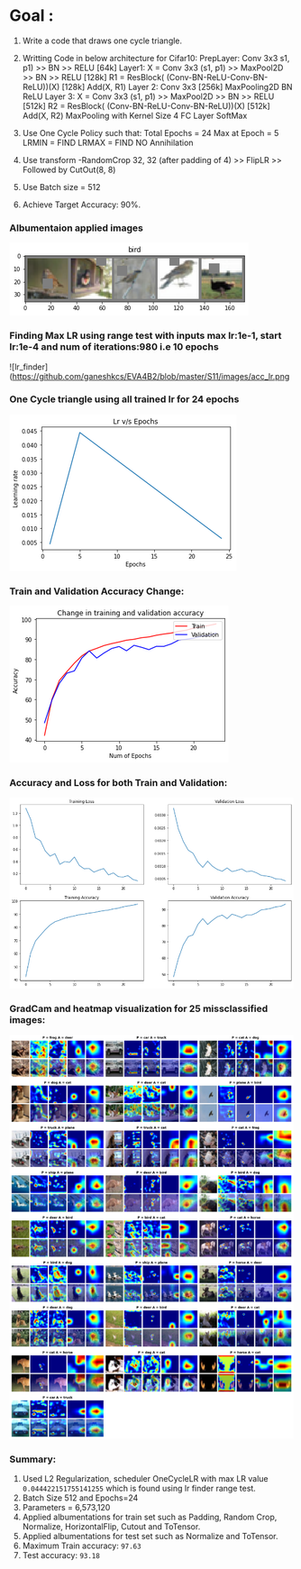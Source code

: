 # Goal :

1. Write a code that draws one cycle triangle.

2. Writting Code in below architecture for Cifar10:
 PrepLayer:
    Conv 3x3 s1, p1) >> BN >> RELU [64k]
 Layer1:
     X = Conv 3x3 (s1, p1) >> MaxPool2D >> BN >> RELU [128k]
     R1 = ResBlock( (Conv-BN-ReLU-Conv-BN-ReLU))(X) [128k] 
     Add(X, R1)
     Layer 2:
     Conv 3x3 [256k]
     MaxPooling2D
     BN
     ReLU
 Layer 3:
     X = Conv 3x3 (s1, p1) >> MaxPool2D >> BN >> RELU [512k]
     R2 = ResBlock( (Conv-BN-ReLU-Conv-BN-ReLU))(X) [512k]
     Add(X, R2)
     MaxPooling with Kernel Size 4
     FC Layer 
     SoftMax
 3. Use One Cycle Policy such that:
     Total Epochs = 24
     Max at Epoch = 5
     LRMIN = FIND
     LRMAX = FIND
     NO Annihilation
 4. Use transform -RandomCrop 32, 32 (after padding of 4) >> FlipLR >> Followed by CutOut(8, 8)
 5. Use Batch size = 512
 6. Achieve Target Accuracy: 90%. 
 
 ### Albumentaion applied images 
![albumentaion1](https://github.com/ganeshkcs/EVA4B2/blob/master/S11/images/bird_cutout.png)

### Finding Max LR using range test with inputs max lr:1e-1, start lr:1e-4 and num of iterations:980 i.e 10 epochs
![lr_finder](https://github.com/ganeshkcs/EVA4B2/blob/master/S11/images/acc_lr.png

### One Cycle triangle using all trained lr for 24 epochs
![one_cycle](https://github.com/ganeshkcs/EVA4B2/blob/master/S11/images/one_cycle_training.png)

### Train and Validation Accuracy Change:
![accuracy_graph](https://github.com/ganeshkcs/EVA4B2/blob/master/S11/images/train_val.png)

### Accuracy and Loss for both Train and Validation:
![accuracy_graph](https://github.com/ganeshkcs/EVA4B2/blob/master/S11/images/all_val_acc.png)

### GradCam and heatmap visualization for 25 missclassified images:
![misclassified1](https://github.com/ganeshkcs/EVA4B2/blob/master/S11/images/gradcam_misclassified.png)

### Summary:
1. Used L2 Regularization, scheduler OneCycleLR with max LR value `0.044422151755141255` which
 is found using lr finder range test.
2. Batch Size 512 and Epochs=24
3. Parameters = 6,573,120
4. Applied albumentations for train set such as Padding, Random Crop, Normalize, HorizontalFlip, Cutout and ToTensor.
5. Applied albumentations for test set such as Normalize and ToTensor.
7. Maximum Train accuracy:  `97.63`
8. Test accuracy:  `93.18`

